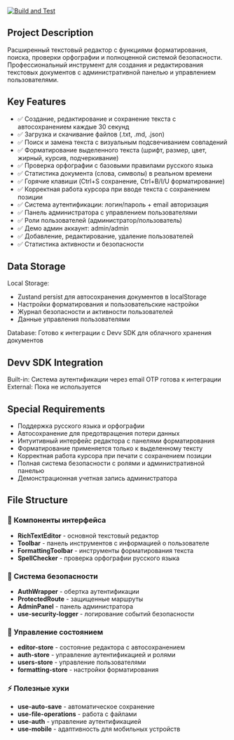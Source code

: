 [![Build and Test](https://github.com/GameElite1/text_redactor/actions/workflows/npm-grunt.yml/badge.svg)](https://github.com/GameElite1/text_redactor/actions/workflows/npm-grunt.yml)
## Project Description
Расширенный текстовый редактор с функциями форматирования, поиска, проверки орфографии и полноценной системой безопасности. Профессиональный инструмент для создания и редактирования текстовых документов с административной панелью и управлением пользователями.

## Key Features
- ✅ Создание, редактирование и сохранение текста с автосохранением каждые 30 секунд
- ✅ Загрузка и скачивание файлов (.txt, .md, .json)
- ✅ Поиск и замена текста с визуальным подсвечиванием совпадений
- ✅ Форматирование выделенного текста (шрифт, размер, цвет, жирный, курсив, подчеркивание)
- ✅ Проверка орфографии с базовыми правилами русского языка
- ✅ Статистика документа (слова, символы) в реальном времени
- ✅ Горячие клавиши (Ctrl+S сохранение, Ctrl+B/I/U форматирование)
- ✅ Корректная работа курсора при вводе текста с сохранением позиции
- ✅ Система аутентификации: логин/пароль + email авторизация
- ✅ Панель администратора с управлением пользователями
- ✅ Роли пользователей (администратор/пользователь)
- ✅ Демо админ аккаунт: admin/admin
- ✅ Добавление, редактирование, удаление пользователей
- ✅ Статистика активности и безопасности

## Data Storage
Local Storage: 
- Zustand persist для автосохранения документов в localStorage
- Настройки форматирования и пользовательские настройки
- Журнал безопасности и активности пользователей
- Данные управления пользователями

Database: Готово к интеграции с Devv SDK для облачного хранения документов

## Devv SDK Integration
Built-in: Система аутентификации через email OTP готова к интеграции
External: Пока не используется

## Special Requirements
- Поддержка русского языка и орфографии
- Автосохранение для предотвращения потери данных
- Интуитивный интерфейс редактора с панелями форматирования
- Форматирование применяется только к выделенному тексту
- Корректная работа курсора при печати с сохранением позиции
- Полная система безопасности с ролями и административной панелью
- Демонстрационная учетная запись администратора

## File Structure

### 🎨 Компоненты интерфейса
- **RichTextEditor** - основной текстовый редактор
- **Toolbar** - панель инструментов с информацией о пользователе
- **FormattingToolbar** - инструменты форматирования текста
- **SpellChecker** - проверка орфографии русского языка

### 🔐 Система безопасности
- **AuthWrapper** - обертка аутентификации
- **ProtectedRoute** - защищенные маршруты
- **AdminPanel** - панель администратора
- **use-security-logger** - логирование событий безопасности

### 💾 Управление состоянием
- **editor-store** - состояние редактора с автосохранением
- **auth-store** - управление аутентификацией и ролями
- **users-store** - управление пользователями
- **formatting-store** - настройки форматирования

### ⚡ Полезные хуки
- **use-auto-save** - автоматическое сохранение
- **use-file-operations** - работа с файлами
- **use-auth** - управление аутентификацией
- **use-mobile** - адаптивность для мобильных устройств
